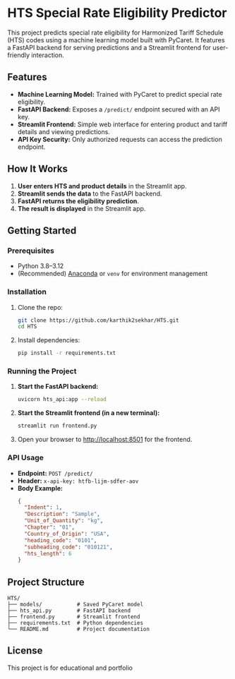 # HTS Special Rate Eligibility Predictor

This project predicts special rate eligibility for Harmonized Tariff Schedule (HTS) codes using a machine learning model built with PyCaret. It features a FastAPI backend for serving predictions and a Streamlit frontend for user-friendly interaction.

## Features

- **Machine Learning Model:** Trained with PyCaret to predict special rate eligibility.
- **FastAPI Backend:** Exposes a `/predict/` endpoint secured with an API key.
- **Streamlit Frontend:** Simple web interface for entering product and tariff details and viewing predictions.
- **API Key Security:** Only authorized requests can access the prediction endpoint.

## How It Works

1. **User enters HTS and product details** in the Streamlit app.
2. **Streamlit sends the data** to the FastAPI backend.
3. **FastAPI returns the eligibility prediction**.
4. **The result is displayed** in the Streamlit app.

## Getting Started

### Prerequisites

- Python 3.8–3.12
- (Recommended) [Anaconda](https://www.anaconda.com/products/distribution) or `venv` for environment management

### Installation

1. Clone the repo:
    ```sh
    git clone https://github.com/karthik2sekhar/HTS.git
    cd HTS
    ```

2. Install dependencies:
    ```sh
    pip install -r requirements.txt
    ```

### Running the Project

1. **Start the FastAPI backend:**
    ```sh
    uvicorn hts_api:app --reload
    ```

2. **Start the Streamlit frontend (in a new terminal):**
    ```sh
    streamlit run frontend.py
    ```

3. Open your browser to [http://localhost:8501](http://localhost:8501) for the frontend.

### API Usage

- **Endpoint:** `POST /predict/`
- **Header:** `x-api-key: htfb-lijm-sdfer-aov`
- **Body Example:**
    ```json
    {
      "Indent": 1,
      "Description": "Sample",
      "Unit_of_Quantity": "kg",
      "Chapter": "01",
      "Country_of_Origin": "USA",
      "heading_code": "0101",
      "subheading_code": "010121",
      "hts_length": 6
    }
    ```

## Project Structure

```
HTS/
├── models/           # Saved PyCaret model
├── hts_api.py        # FastAPI backend
├── frontend.py       # Streamlit frontend
├── requirements.txt  # Python dependencies
└── README.md         # Project documentation
```

## License

This project is for educational and portfolio